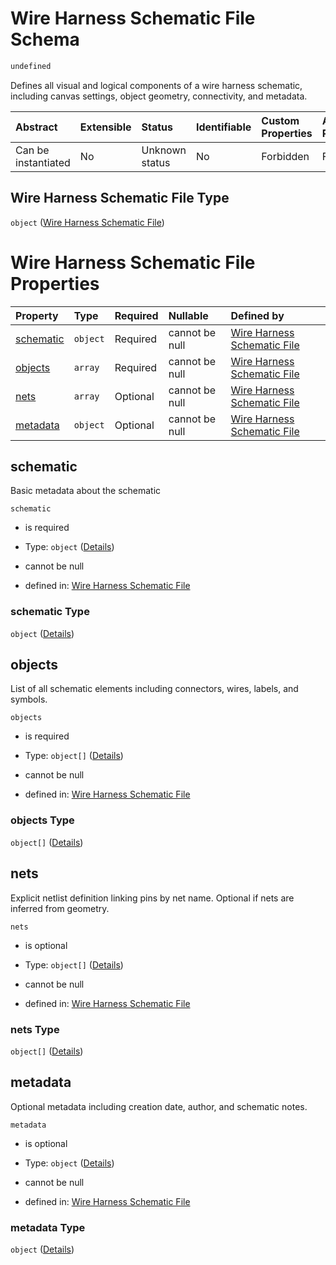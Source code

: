 # Wire Harness Schematic File Schema

```txt
undefined
```

Defines all visual and logical components of a wire harness schematic, including canvas settings, object geometry, connectivity, and metadata.

| Abstract            | Extensible | Status         | Identifiable | Custom Properties | Additional Properties | Access Restrictions | Defined In                                                            |
| :------------------ | :--------- | :------------- | :----------- | :---------------- | :-------------------- | :------------------ | :-------------------------------------------------------------------- |
| Can be instantiated | No         | Unknown status | No           | Forbidden         | Forbidden             | none                | [schematic.schema.json](schematic.schema.json "open original schema") |

## Wire Harness Schematic File Type

`object` ([Wire Harness Schematic File](schematic.md))

# Wire Harness Schematic File Properties

| Property                | Type     | Required | Nullable       | Defined by                                                                                         |
| :---------------------- | :------- | :------- | :------------- | :------------------------------------------------------------------------------------------------- |
| [schematic](#schematic) | `object` | Required | cannot be null | [Wire Harness Schematic File](schematic-properties-schematic.md "undefined#/properties/schematic") |
| [objects](#objects)     | `array`  | Required | cannot be null | [Wire Harness Schematic File](schematic-properties-objects.md "undefined#/properties/objects")     |
| [nets](#nets)           | `array`  | Optional | cannot be null | [Wire Harness Schematic File](schematic-properties-nets.md "undefined#/properties/nets")           |
| [metadata](#metadata)   | `object` | Optional | cannot be null | [Wire Harness Schematic File](schematic-properties-metadata.md "undefined#/properties/metadata")   |

## schematic

Basic metadata about the schematic

`schematic`

* is required

* Type: `object` ([Details](schematic-properties-schematic.md))

* cannot be null

* defined in: [Wire Harness Schematic File](schematic-properties-schematic.md "undefined#/properties/schematic")

### schematic Type

`object` ([Details](schematic-properties-schematic.md))

## objects

List of all schematic elements including connectors, wires, labels, and symbols.

`objects`

* is required

* Type: `object[]` ([Details](schematic-properties-objects-items.md))

* cannot be null

* defined in: [Wire Harness Schematic File](schematic-properties-objects.md "undefined#/properties/objects")

### objects Type

`object[]` ([Details](schematic-properties-objects-items.md))

## nets

Explicit netlist definition linking pins by net name. Optional if nets are inferred from geometry.

`nets`

* is optional

* Type: `object[]` ([Details](schematic-properties-nets-items.md))

* cannot be null

* defined in: [Wire Harness Schematic File](schematic-properties-nets.md "undefined#/properties/nets")

### nets Type

`object[]` ([Details](schematic-properties-nets-items.md))

## metadata

Optional metadata including creation date, author, and schematic notes.

`metadata`

* is optional

* Type: `object` ([Details](schematic-properties-metadata.md))

* cannot be null

* defined in: [Wire Harness Schematic File](schematic-properties-metadata.md "undefined#/properties/metadata")

### metadata Type

`object` ([Details](schematic-properties-metadata.md))
